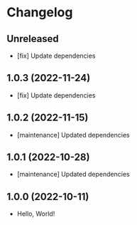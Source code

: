 # Changelog

## Unreleased

- [fix] Update dependencies

## 1.0.3 (2022-11-24)

- [fix] Update dependencies

## 1.0.2 (2022-11-15)

- [maintenance] Updated dependencies

## 1.0.1 (2022-10-28)

- [maintenance] Updated dependencies

## 1.0.0 (2022-10-11)

- Hello, World!
